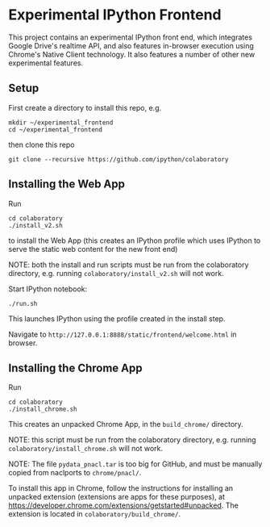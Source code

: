 # Experimental IPython Frontend
This project contains an experimental IPython front end, which
integrates Google Drive's realtime API, and also features in-browser
execution using Chrome's Native Client technology.  It also features
a number of other new experimental features.

## Setup
First create a directory to install this repo, e.g.
```
mkdir ~/experimental_frontend
cd ~/experimental_frontend
```

then clone this repo
```
git clone --recursive https://github.com/ipython/colaboratory
```

## Installing the Web App
Run
```
cd colaboratory
./install_v2.sh
```
to install the Web App (this creates an IPython profile which uses
IPython to serve the static web content for the new front end)

NOTE: both the install and run scripts
must be run from the colaboratory directory, e.g. running ```colaboratory/install_v2.sh```
will not work.

Start IPython notebook:
```
./run.sh
```
This launches IPython using the profile created in the install step.

Navigate to ```http://127.0.0.1:8888/static/frontend/welcome.html``` in
browser.

## Installing the Chrome App
Run
```
cd colaboratory
./install_chrome.sh
```
This creates an unpacked Chrome App, in the ```build_chrome/``` directory.

NOTE: this script must be run from the colaboratory directory, e.g. running ```colaboratory/install_chrome.sh```
will not work.

NOTE: The file ```pydata_pnacl.tar``` is too big for GitHub, and must be manually copied from
naclports to ```chrome/pnacl/```.

To install this app in Chrome, follow the instructions for installing an unpacked extension
(extensions are apps for these purposes), at https://developer.chrome.com/extensions/getstarted#unpacked.
The extension is located in ```colaboratory/build_chrome/```.
